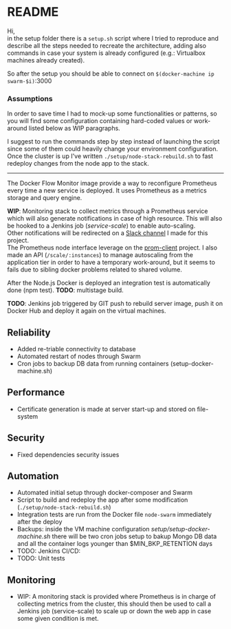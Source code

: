 # README
Hi,  
in the setup folder there is a `setup.sh` script where I tried to reproduce and describe all the steps needed to recreate the architecture, adding also commands in case your system is already configured (e.g.: Virtualbox machines already created).

So after the setup you should be able to connect on `$(docker-machine ip swarm-$i)`:3000


### Assumptions
In order to save time I had to mock-up some functionalities or patterns, so you will find some configuration 
containing hard-coded values or work-around listed below as WIP paragraphs.

I suggest to run the commands step by step instead of launching the script since some of them could heavily change your environment configuration.
Once the cluster is up I've written `./setup/node-stack-rebuild.sh` to fast redeploy changes from the node app to the stack.

---
The Docker Flow Monitor image provide a way to reconfigure Prometheus every time a new service is deployed. It uses Prometheus as a metrics storage and query engine.

**WIP**: Monitoring stack to collect metrics through a Prometheus service which will also generate notifications in case of high resource.
This will also be hooked to a Jenkins job (*service-scale*) to enable auto-scaling.  
Other notifications will be redirected on a [Slack channel](https://phoenix-bgc3988.slack.com/) I made for this project.  
The Prometheus node interface leverage on the [prom-client](https://github.com/siimon/prom-client) project.
I also made an API (`/scale/:instances`) to manage autoscaling from the application tier in order to have
a temporary work-around, but it seems to fails due to sibling docker problems related to shared volume.

After the Node.js Docker is deployed an integration test is automatically done (npm test).
**TODO**: multistage build.

**TODO**: Jenkins job triggered by GIT push to rebuild server image, push it on Docker Hub and deploy it again on the virtual machines.


## Reliability
- Added re-triable connectivity to database
- Automated restart of nodes through Swarm
- Cron jobs to backup DB data from running containers (setup-docker-machine.sh)

## Performance
- Certificate generation is made at server start-up and stored on file-system

## Security
- Fixed dependencies security issues

## Automation
- Automated initial setup through docker-composer and Swarm
- Script to build and redeploy the app after some modification (`./setup/node-stack-rebuild.sh`)
- Integration tests are run from the Docker file `node-swarm` immediately after the deploy
- Backups: inside the VM machine configuration *setup/setup-docker-machine.sh* there will be two cron jobs setup to bakup Mongo DB data and all the container logs younger than $MIN_BKP_RETENTION days
- TODO: Jenkins CI/CD: 
- TODO: Unit tests

## Monitoring
- WIP: A monitoring stack is provided where Prometheus is in charge of collecting metrics from the cluster, this should then be used to call a Jenkins job (service-scale) to scale up or down the web app in case some given condition is met.
